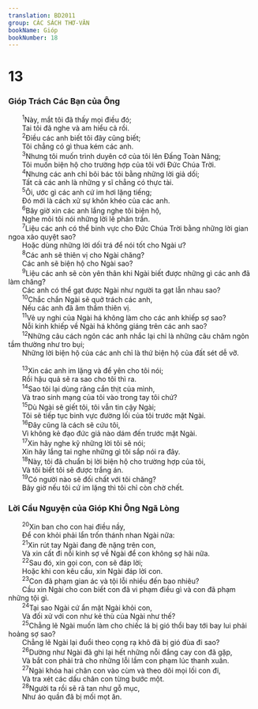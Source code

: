 ```yaml
---
translation: BD2011
group: CÁC SÁCH THƠ-VĂN
bookName: Gióp 
bookNumber: 18
---
```


<div class="title"><h1>13</h1><h3>Gióp Trách Các Bạn của Ông</h3></div>
<span class="verse giop_13_1">  <sup>1</sup>Này, mắt tôi đã thấy mọi điều đó;<br/>  Tai tôi đã nghe và am hiểu cả rồi.<br/></span>
<span class="verse giop_13_2">  <sup>2</sup>Ðiều các anh biết tôi đây cũng biết;<br/>  Tôi chẳng có gì thua kém các anh.<br/></span>
<span class="verse giop_13_3">  <sup>3</sup>Nhưng tôi muốn trình duyên cớ của tôi lên Ðấng Toàn Năng;<br/>  Tôi muốn biện hộ cho trường hợp của tôi với Ðức Chúa Trời.<br/></span>
<span class="verse giop_13_4">  <sup>4</sup>Nhưng các anh chỉ bôi bác tôi bằng những lời giả dối;<br/>  Tất cả các anh là những y sĩ chẳng có thực tài.<br/></span>
<span class="verse giop_13_5">  <sup>5</sup>Ôi, ước gì các anh cứ im hơi lặng tiếng;<br/>  Ðó mới là cách xử sự khôn khéo của các anh.<br/></span>
<span class="verse giop_13_6">  <sup>6</sup>Bây giờ xin các anh lắng nghe tôi biện hộ,<br/>  Nghe môi tôi nói những lời lẽ phân trần.<br/></span>
<span class="verse giop_13_7">  <sup>7</sup>Liệu các anh có thể binh vực cho Ðức Chúa Trời bằng những lời gian ngoa xảo quyệt sao?<br/>  Hoặc dùng những lời dối trá để nói tốt cho Ngài ư?<br/></span>
<span class="verse giop_13_8">  <sup>8</sup>Các anh sẽ thiên vị cho Ngài chăng?<br/>  Các anh sẽ biện hộ cho Ngài sao?<br/></span>
<span class="verse giop_13_9">  <sup>9</sup>Liệu các anh sẽ còn yên thân khi Ngài biết được những gì các anh đã làm chăng?<br/>  Các anh có thể gạt được Ngài như người ta gạt lẫn nhau sao?<br/></span>
<span class="verse giop_13_10">  <sup>10</sup>Chắc chắn Ngài sẽ quở trách các anh,<br/>  Nếu các anh đã âm thầm thiên vị.<br/></span>
<span class="verse giop_13_11">  <sup>11</sup>Vẻ uy nghi của Ngài há không làm cho các anh khiếp sợ sao?<br/>  Nỗi kinh khiếp về Ngài há không giáng trên các anh sao?<br/></span>
<span class="verse giop_13_12">  <sup>12</sup>Những câu cách ngôn các anh nhắc lại chỉ là những câu châm ngôn tầm thường như tro bụi;<br/>  Những lời biện hộ của các anh chỉ là thứ biện hộ của đất sét dễ vỡ.<br/><br/></span>
<span class="verse giop_13_13">  <sup>13</sup>Xin các anh im lặng và để yên cho tôi nói;<br/>  Rồi hậu quả sẽ ra sao cho tôi thì ra.<br/></span>
<span class="verse giop_13_14">  <sup>14</sup>Sao tôi lại dùng răng cắn thịt của mình,<br/>  Và trao sinh mạng của tôi vào trong tay tôi chứ?<br/></span>
<span class="verse giop_13_15">  <sup>15</sup>Dù Ngài sẽ giết tôi, tôi vẫn tin cậy Ngài;<br/>  Tôi sẽ tiếp tục binh vực đường lối của tôi trước mặt Ngài.<br/></span>
<span class="verse giop_13_16">  <sup>16</sup>Ðây cũng là cách sẽ cứu tôi,<br/>  Vì không kẻ đạo đức giả nào dám đến trước mặt Ngài.<br/></span>
<span class="verse giop_13_17">  <sup>17</sup>Xin hãy nghe kỹ những lời tôi sẽ nói;<br/>  Xin hãy lắng tai nghe những gì tôi sắp nói ra đây.<br/></span>
<span class="verse giop_13_18">  <sup>18</sup>Này, tôi đã chuẩn bị lời biện hộ cho trường hợp của tôi,<br/>  Và tôi biết tôi sẽ được trắng án.<br/></span>
<span class="verse giop_13_19">  <sup>19</sup>Có người nào sẽ đối chất với tôi chăng?<br/>  Bây giờ nếu tôi cứ im lặng thì tôi chỉ còn chờ chết.<br/></span>
<div class="title"><h3>Lời Cầu Nguyện của Gióp Khi Ông Ngã Lòng</h3></div>
<span class="verse giop_13_20">  <sup>20</sup>Xin ban cho con hai điều nầy,<br/>  Ðể con khỏi phải lẩn trốn thánh nhan Ngài nữa:<br/></span>
<span class="verse giop_13_21">  <sup>21</sup>Xin rút tay Ngài đang đè nặng trên con,<br/>  Và xin cất đi nỗi kinh sợ về Ngài để con không sợ hãi nữa.<br/></span>
<span class="verse giop_13_22">  <sup>22</sup>Sau đó, xin gọi con, con sẽ đáp lời;<br/>  Hoặc khi con kêu cầu, xin Ngài đáp lời con.<br/></span>
<span class="verse giop_13_23">  <sup>23</sup>Con đã phạm gian ác và tội lỗi nhiều đến bao nhiêu?<br/>  Cầu xin Ngài cho con biết con đã vi phạm điều gì và con đã phạm những tội gì.<br/></span>
<span class="verse giop_13_24">  <sup>24</sup>Tại sao Ngài cứ ẩn mặt Ngài khỏi con,<br/>  Và đối xử với con như kẻ thù của Ngài như thế?<br/></span>
<span class="verse giop_13_25">  <sup>25</sup>Chẳng lẽ Ngài muốn làm cho chiếc lá bị gió thổi bay tới bay lui phải hoảng sợ sao?<br/>  Chẳng lẽ Ngài lại đuổi theo cọng rạ khô đã bị gió đùa đi sao?<br/></span>
<span class="verse giop_13_26">  <sup>26</sup>Dường như Ngài đã ghi lại hết những nỗi đắng cay con đã gặp,<br/>  Và bắt con phải trả cho những lỗi lầm con phạm lúc thanh xuân.<br/></span>
<span class="verse giop_13_27">  <sup>27</sup>Ngài khóa hai chân con vào cùm và theo dõi mọi lối con đi,<br/>  Và tra xét các dấu chân con từng bước một.<br/></span>
<span class="verse giop_13_28">  <sup>28</sup>Người ta rồi sẽ rã tan như gỗ mục,<br/>  Như áo quần đã bị mối mọt ăn.<br/></span>
